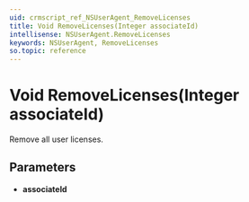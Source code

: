 ```yaml
---
uid: crmscript_ref_NSUserAgent_RemoveLicenses
title: Void RemoveLicenses(Integer associateId)
intellisense: NSUserAgent.RemoveLicenses
keywords: NSUserAgent, RemoveLicenses
so.topic: reference
---
```


# Void RemoveLicenses(Integer associateId)

Remove all user licenses.

## Parameters

* **associateId** 
